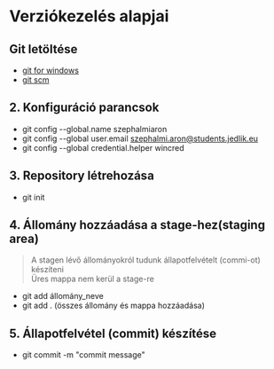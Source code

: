 # Verziókezelés alapjai 
## Git letöltése  
- [git for windows](https://gitforwindows.org )  
- [git scm](git-scm.com)  
 ## 2. Konfiguráció parancsok  
  - git config --global.name szephalmiaron  
  - git config --global user.email szephalmi.aron@students.jedlik.eu  
  - git config --global credential.helper wincred   
## 3. Repository létrehozása   
- git init    
## 4. Állomány hozzáadása a stage-hez(staging area)    
>A stagen lévő állományokról tudunk állapotfelvételt (commi-ot) készíteni  
> Üres mappa nem kerül a stage-re  
- git add állomány_neve  
- git add . (összes állomány és mappa hozzáadása)  
## 5. Állapotfelvétel (commit) készítése  
- git commit -m "commit message"  